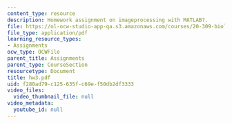 ```yaml
---
content_type: resource
description: Homework assignment on imageprocessing with MATLAB?.
file: https://ol-ocw-studio-app-qa.s3.amazonaws.com/courses/20-309-biological-engineering-ii-instrumentation-and-measurement-fall-2006/f280ad79c125635fc69ef50db2df3333_hw3.pdf
file_type: application/pdf
learning_resource_types:
- Assignments
ocw_type: OCWFile
parent_title: Assignments
parent_type: CourseSection
resourcetype: Document
title: hw3.pdf
uid: f280ad79-c125-635f-c69e-f50db2df3333
video_files:
  video_thumbnail_file: null
video_metadata:
  youtube_id: null
---
```

